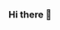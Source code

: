 ### Hi there 👋

<!--
**Devanshivasu/Devanshivasu** is a ✨ _special_ ✨ repository because its `README.md` (this file) appears on your GitHub profile.

Here are some ideas to get you started:


<h1 align="center">Hi 👋, I'm Devanshi Mishra</h1>
<h3 align="center">I'm a BCA (Bachelor of Computer Applications) student currently pursuing my degree from PSIT, Kanpur. I have a passion for programming and love exploring new technologies</h3>

<p align="left"> <img src="https://komarev.com/ghpvc/?username=devanshivasu&label=Profile%20views&color=0e75b6&style=flat" alt="devanshivasu" /> </p>

<p align="left"> <a href="https://github.com/ryo-ma/github-profile-trophy"><img src="https://github-profile-trophy.vercel.app/?username=devanshivasu" alt="devanshivasu" /></a> </p>

- 🔭 I’m currently working on **Attendance Monitoring System**

- 🌱 I’m currently learning **web development**

- 📫  **devanshimishra0808@gmail.com**

- ⚡  **being funny is my part tym hobby**

<h3 align="left">Connect with me:</h3>
<p align="left">
<a href="https://linkedin.com/in/devanshi mishra" target="blank"><img align="center" src="https://raw.githubusercontent.com/rahuldkjain/github-profile-readme-generator/master/src/images/icons/Social/linked-in-alt.svg" alt="devanshi mishra" height="30" width="40" /></a>
<a href="https://instagram.com/devanshi0028" target="blank"><img align="center" src="https://raw.githubusercontent.com/rahuldkjain/github-profile-readme-generator/master/src/images/icons/Social/instagram.svg" alt="devanshi0028" height="30" width="40" /></a>
<a href="https://www.hackerrank.com/00302532_devansi" target="blank"><img align="center" src="https://raw.githubusercontent.com/rahuldkjain/github-profile-readme-generator/master/src/images/icons/Social/hackerrank.svg" alt="00302532_devansi" height="30" width="40" /></a>
</p>

<h3 align="left">Languages and Tools:</h3>
<p align="left"> <a href="https://www.cprogramming.com/" target="_blank" rel="noreferrer"> <img src="https://raw.githubusercontent.com/devicons/devicon/master/icons/c/c-original.svg" alt="c" width="40" height="40"/> </a> <a href="https://www.w3schools.com/cpp/" target="_blank" rel="noreferrer"> <img src="https://raw.githubusercontent.com/devicons/devicon/master/icons/cplusplus/cplusplus-original.svg" alt="cplusplus" width="40" height="40"/> </a> <a href="https://www.w3schools.com/css/" target="_blank" rel="noreferrer"> <img src="https://raw.githubusercontent.com/devicons/devicon/master/icons/css3/css3-original-wordmark.svg" alt="css3" width="40" height="40"/> </a> <a href="https://www.w3.org/html/" target="_blank" rel="noreferrer"> <img src="https://raw.githubusercontent.com/devicons/devicon/master/icons/html5/html5-original-wordmark.svg" alt="html5" width="40" height="40"/> </a> <a href="https://www.java.com" target="_blank" rel="noreferrer"> <img src="https://raw.githubusercontent.com/devicons/devicon/master/icons/java/java-original.svg" alt="java" width="40" height="40"/> </a> <a href="https://www.mysql.com/" target="_blank" rel="noreferrer"> <img src="https://raw.githubusercontent.com/devicons/devicon/master/icons/mysql/mysql-original-wordmark.svg" alt="mysql" width="40" height="40"/> </a> <a href="https://www.python.org" target="_blank" rel="noreferrer"> <img src="https://raw.githubusercontent.com/devicons/devicon/master/icons/python/python-original.svg" alt="python" width="40" height="40"/> </a> </p>

<p><img align="left" src="https://github-readme-stats.vercel.app/api/top-langs?username=devanshivasu&show_icons=true&locale=en&layout=compact" alt="devanshivasu" /></p>

<p>&nbsp;<img align="center" src="https://github-readme-stats.vercel.app/api?username=devanshivasu&show_icons=true&locale=en" alt="devanshivasu" /></p>

<p><img align="center" src="https://github-readme-streak-stats.herokuapp.com/?user=devanshivasu&" alt="devanshivasu" /></p>

